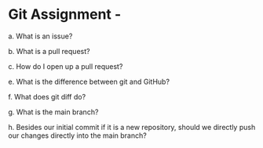 # Git Assignment - <jolin0101>
a. What is an issue?

b. What is a pull request?

c. How do I open up a pull request?

e. What is the difference between git and GitHub?

f. What does git diff do?

g. What is the main branch?

h. Besides our initial commit if it is a new repository, should we directly push our changes directly into the main branch?
